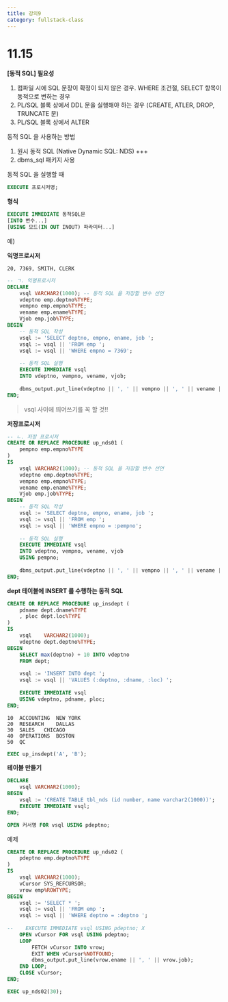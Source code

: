 ```yaml
---
title: 강의9
category: fullstack-class
---
```


# 11.15

**[동적 SQL] 필요성**

1. 컴파일 시에 SQL 문장이 확정이 되지 않은 경우. WHERE 조건절, SELECT 항목이 동적으로 변하는 경우
2. PL/SQL 블록 상에서 DDL 문을 실행해야 하는 경우 (CREATE, ATLER, DROP, TRUNCATE 문)
3. PL/SQL 블록 상에서 ALTER 

동적 SQL 을 사용하는 방법

1. 원시 동적 SQL (Native Dynamic SQL: NDS) +++
2. dbms_sql 패키지 사용

동적 SQL 을 실행할 때

```sql
EXECUTE 프로시저명;
```

**형식**

```sql
EXECUTE IMMEDIATE 동적SQL문
[INTO 변수...]
[USING 모드(IN OUT INOUT) 파라미터...]
```

예)

**익명프로시저**

```
20, 7369, SMITH, CLERK
```



```sql
-- ㄱ. 익명프로시저
DECLARE
    vsql VARCHAR2(1000); -- 동적 SQL 을 저장할 변수 선언
    vdeptno emp.deptno%TYPE;
    vempno emp.empno%TYPE;
    vename emp.ename%TYPE;
    Vjob emp.job%TYPE;
BEGIN
    -- 동적 SQL 작성
    vsql := 'SELECT deptno, empno, ename, job ';
    vsql := vsql || 'FROM emp ';
    vsql := vsql || 'WHERE empno = 7369';
    
    -- 동적 SQL 실행
    EXECUTE IMMEDIATE vsql
    INTO vdeptno, vempno, vename, vjob;
    
    dbms_output.put_line(vdeptno || ', ' || vempno || ', ' || vename || ', ' || vjob);
END;
```

> vsql 사이에 띄어쓰기를 꼭 할 것!!

**저장프로시저**

```sql
-- ㄴ. 저장 프로시저
CREATE OR REPLACE PROCEDURE up_nds01 (
    pempno emp.empno%TYPE
)
IS
    vsql VARCHAR2(1000); -- 동적 SQL 을 저장할 변수 선언
    vdeptno emp.deptno%TYPE;
    vempno emp.empno%TYPE;
    vename emp.ename%TYPE;
    Vjob emp.job%TYPE;
BEGIN
    -- 동적 SQL 작성
    vsql := 'SELECT deptno, empno, ename, job ';
    vsql := vsql || 'FROM emp ';
    vsql := vsql || 'WHERE empno = :pempno';
    
    -- 동적 SQL 실행
    EXECUTE IMMEDIATE vsql
    INTO vdeptno, vempno, vename, vjob
    USING pempno;
    
    dbms_output.put_line(vdeptno || ', ' || vempno || ', ' || vename || ', ' || vjob);
END;
```



**dept 테이블에 INSERT 를 수행하는 동적 SQL**

```sql
CREATE OR REPLACE PROCEDURE up_insdept (
    pdname dept.dname%TYPE
    , ploc dept.loc%TYPE
)
IS  
    vsql    VARCHAR2(1000);
    vdeptno dept.deptno%TYPE;
BEGIN
    SELECT max(deptno) + 10 INTO vdeptno
    FROM dept;
    
    vsql := 'INSERT INTO dept ';
    vsql := vsql || 'VALUES (:deptno, :dname, :loc) ';
    
    EXECUTE IMMEDIATE vsql
    USING vdeptno, pdname, ploc;
END;
```

```
10	ACCOUNTING	NEW YORK
20	RESEARCH	DALLAS
30	SALES	CHICAGO
40	OPERATIONS	BOSTON
50	QC	
```



```sql
EXEC up_insdept('A', 'B');
```

**테이블 만들기**

```sql
DECLARE 
    vsql VARCHAR2(1000);
BEGIN
    vsql := 'CREATE TABLE tbl_nds (id number, name varchar2(1000))';
    EXECUTE IMMEDIATE vsql;
END;
```

```sql
OPEN 커서명 FOR vsql USING pdeptno;
```

예제

```sql
CREATE OR REPLACE PROCEDURE up_nds02 (
    pdeptno emp.deptno%TYPE
)
IS
    vsql VARCHAR2(1000);
    vCursor SYS_REFCURSOR;
    vrow emp%ROWTYPE;
BEGIN 
    vsql := 'SELECT * ';
    vsql := vsql || 'FROM emp ';
    vsql := vsql || 'WHERE deptno = :deptno ';
    
--    EXECUTE IMMEDIATE vsql USING pdeptno; X 
    OPEN vCursor FOR vsql USING pdeptno;
    LOOP
        FETCH vCursor INTO vrow;
        EXIT WHEN vCursor%NOTFOUND;
        dbms_output.put_line(vrow.ename || ', ' || vrow.job);
    END LOOP;
    CLOSE vCursor;
END;
```

```sql
EXEC up_nds02(30);
```

